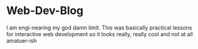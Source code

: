 # Web-Dev-Blog

I am engi-nearing my god damn limit.
This was basically practical lessons for interactive web development so it looks really, really cool and not at all amatuer-ish
